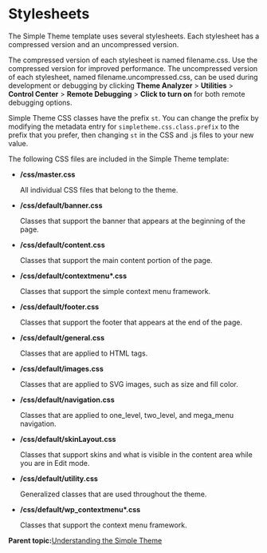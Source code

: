 # Stylesheets 

The Simple Theme template uses several stylesheets. Each stylesheet has a compressed version and an uncompressed version.

The compressed version of each stylesheet is named filename.css. Use the compressed version for improved performance. The uncompressed version of each stylesheet, named filename.uncompressed.css, can be used during development or debugging by clicking **Theme Analyzer** \> **Utilities** \> **Control Center** \> **Remote Debugging** \> **Click to turn on** for both remote debugging options.

Simple Theme CSS classes have the prefix `st`. You can change the prefix by modifying the metadata entry for `simpletheme.css.class.prefix` to the prefix that you prefer, then changing `st` in the CSS and .js files to your new value.

The following CSS files are included in the Simple Theme template:

-   **/css/master.css**

    All individual CSS files that belong to the theme.

-   **/css/default/banner.css**

    Classes that support the banner that appears at the beginning of the page.

-   **/css/default/content.css**

    Classes that support the main content portion of the page.

-   **/css/default/contextmenu\*.css**

    Classes that support the simple context menu framework.

-   **/css/default/footer.css**

    Classes that support the footer that appears at the end of the page.

-   **/css/default/general.css**

    Classes that are applied to HTML tags.

-   **/css/default/images.css**

    Classes that are applied to SVG images, such as size and fill color.

-   **/css/default/navigation.css**

    Classes that are applied to one\_level, two\_level, and mega\_menu navigation.

-   **/css/default/skinLayout.css**

    Classes that support skins and what is visible in the content area while you are in Edit mode.

-   **/css/default/utility.css**

    Generalized classes that are used throughout the theme.

-   **/css/default/wp\_contextmenu\*.css**

    Classes that support the context menu framework.


**Parent topic:**[Understanding the Simple Theme ](../dev-theme/themeopt_themedev_simpletheme.md)

